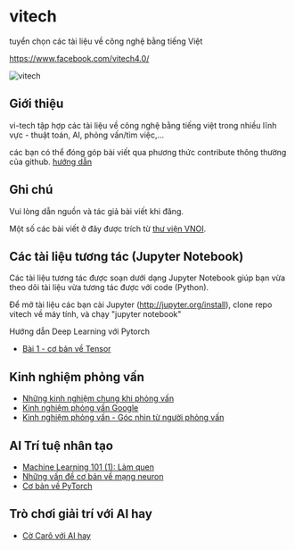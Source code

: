 # vitech

tuyển chọn các tài liệu về công nghệ bằng tiếng Việt

https://www.facebook.com/vitech4.0/

![vitech](vitech.jpg)

Giới thiệu
-----------------------
vi-tech tập hợp các tài liệu về công nghệ bằng tiếng việt trong nhiều lĩnh vực - thuật toán, AI, phỏng vấn/tìm việc,...

các bạn có thể đóng góp bài viết qua phương thức contribute thông thường của github.
[hướng dẫn](https://github.com/TeamworkTCU/4305-FOSSD-Project/wiki/C%C3%A1ch-th%E1%BB%A9c-l%E1%BA%A5y-m%C3%A3-v%C3%A0-%C4%91%C3%B3ng-g%C3%B3p-m%C3%A3-ngu%E1%BB%93n)


Ghi chú 
-----------------------
Vui lòng dẫn nguồn và tác giả bài viết khi đăng. 

Một số các bài viết ở đây được trích từ [thư viện VNOI](http://vnoi.info/wiki/Home).

Các tài liệu tương tác (Jupyter Notebook)
-----------------------
Các tài liệu tương tác được soạn dưới dạng Jupyter Notebook giúp bạn vừa theo dõi tài liệu vừa tương tác được với code (Python).

Để mở tài liệu các bạn cài Jupyter (http://jupyter.org/install), clone repo vitech về máy tính, và chạy "jupyter notebook"

Hướng dẫn Deep Learning với Pytorch
-   [Bài 1 - cơ bản về Tensor](jupyter/pytorch-tutorials/ch1_tensor.ipynb)


Kinh nghiệm phỏng vấn
-----------------------

-   [Những kinh nghiệm chung khi phỏng vấn](interview/kinh-nghiem-chung-khi-phong-van.md)
-   [Kinh nghiệm phỏng vấn Google](interview/kinh-nghiem-phong-van-google.md)
-   [Kinh nghiệm phỏng vấn - Góc nhìn từ người phỏng vấn](interview/kinh-nghiem-phong-van-vien.md)

AI Trí tuệ nhân tạo
-----------------------
-   [Machine Learning 101 (1): Làm quen](ai/ml-101-lam-quen.md)
-   [Những vấn đề cơ bản về mạng neuron](ai/neural-network-101.md)
-   [Cơ bản về PyTorch](ai/pytorch-101.md)

Trò chơi giải trí với AI hay
-----------------------
-   [Cờ Carô với AI hay](http://play.google.com/store/apps/details?id=com.popoko.gomokuvn)
